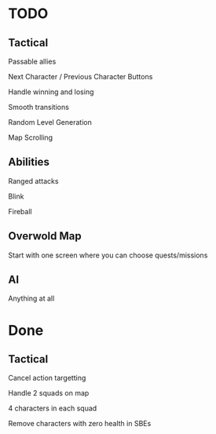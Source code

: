TODO
====

Tactical
--------
Passable allies

Next Character / Previous Character Buttons

Handle winning and losing

Smooth transitions

Random Level Generation

Map Scrolling

Abilities
---------
Ranged attacks

Blink

Fireball

Overwold Map
------------
Start with one screen where you can choose quests/missions

AI
--
Anything at all

Done
====

Tactical
--------
Cancel action targetting

Handle 2 squads on map

4 characters in each squad

Remove characters with zero health in SBEs
